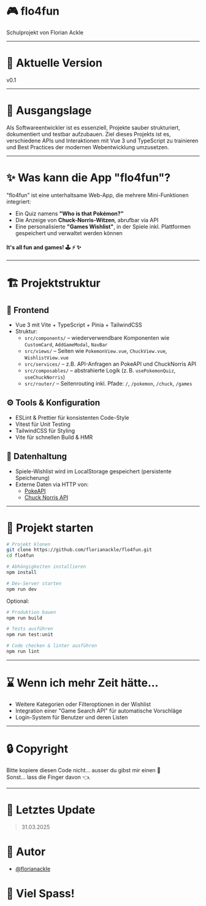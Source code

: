 # :video_game: flo4fun

Schulprojekt von Florian Ackle

---

# :bookmark: Aktuelle Version

v0.1

---

# :construction_worker: Ausgangslage

Als Softwareentwickler ist es essenziell, Projekte sauber strukturiert, dokumentiert und testbar aufzubauen. Ziel dieses Projekts ist es, verschiedene APIs und Interaktionen mit Vue 3 und TypeScript zu trainieren und Best Practices der modernen Webentwicklung umzusetzen.

---

# :sparkles: Was kann die App "flo4fun"?

"flo4fun" ist eine unterhaltsame Web-App, die mehrere Mini-Funktionen integriert:

- Ein Quiz namens **"Who is that Pokémon?"**
- Die Anzeige von **Chuck-Norris-Witzen**, abrufbar via API
- Eine personalisierte **"Games Wishlist"**, in der Spiele inkl. Plattformen gespeichert und verwaltet werden können

#### It's all fun and games! :joystick: :zap: :sparkles:

---

# :building_construction: Projektstruktur

## :rocket: Frontend
- Vue 3 mit Vite + TypeScript + Pinia + TailwindCSS
- Struktur:
    - `src/components/` – wiederverwendbare Komponenten wie `CustomCard`, `AddGameModal`, `NavBar`
    - `src/views/` – Seiten wie `PokemonView.vue`, `ChuckView.vue`, `WishlistView.vue`
    - `src/services/` – z.B. API-Anfragen an PokeAPI und ChuckNorris API
    - `src/composables/` – abstrahierte Logik (z. B. `usePokemonQuiz`, `useChuckNorris`)
    - `src/router/` – Seitenrouting inkl. Pfade: `/`, `/pokemon`, `/chuck`, `/games`

## :gear: Tools & Konfiguration
- ESLint & Prettier für konsistenten Code-Style
- Vitest für Unit Testing
- TailwindCSS für Styling
- Vite für schnellen Build & HMR

## :floppy_disk: Datenhaltung
- Spiele-Wishlist wird im LocalStorage gespeichert (persistente Speicherung)
- Externe Daten via HTTP von:
    - [PokeAPI](https://pokeapi.co/)
    - [Chuck Norris API](https://api.chucknorris.io)

---

# :rocket: Projekt starten

```bash
# Projekt klonen
git clone https://github.com/florianackle/flo4fun.git
cd flo4fun

# Abhängigkeiten installieren
npm install

# Dev-Server starten
npm run dev
```

Optional:
```bash
# Produktion bauen
npm run build

# Tests ausführen
npm run test:unit

# Code checken & linter ausführen
npm run lint
```

---

# :hourglass: Wenn ich mehr Zeit hätte...

- Weitere Kategorien oder Filteroptionen in der Wishlist
- Integration einer "Game Search API" für automatische Vorschläge
- Login-System für Benutzer und deren Listen

---

# :lock: Copyright

Bitte kopiere diesen Code nicht... ausser du gibst mir einen :cookie:
</br>
Sonst... lass die Finger davon :point_left:.

---

# :date: Letztes Update

> 31.03.2025

# :busts_in_silhouette: Autor

- [@florianackle](https://www.github.com/florianackle)

# :tada: Viel Spass!

